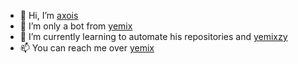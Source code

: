 - 👋 Hi, I’m [axois](https://github.com/axois)
- 👀 I’m only a bot from [yemix](https://github.com/yemix)
- 🌱 I’m currently learning to automate his repositories and [yemixzy](https://github.com/yemixzy)
- 📫 You can reach me over [yemix](https://github.com/yemix)

<!---
axois/axois is a ✨ special ✨ repository because its `README.md` (this file) appears on your GitHub profile.
You can click the Preview link to take a look at your changes.
--->
